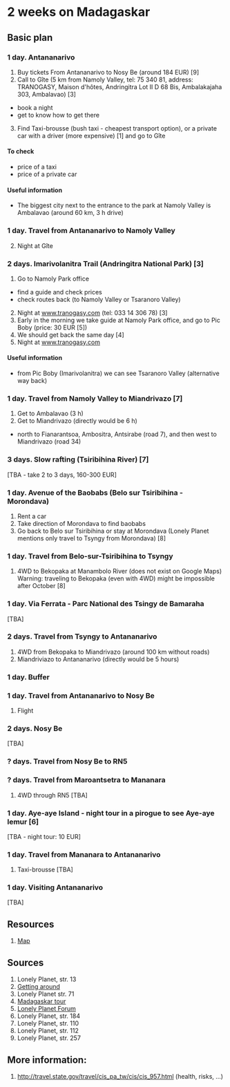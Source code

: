 # 2 weeks on Madagaskar

## Basic plan

### 1 day. Antananarivo
1. Buy tickets From Antananarivo to Nosy Be (around 184 EUR) [9]
2. Call to Gîte (5 km from Namoly Valley, tel: 75 340 81, address: TRANOGASY, Maison d'hôtes, Andringitra Lot II D 68 Bis, Ambalakajaha 303, Ambalavao) [3]
  * book a night
  * get to know how to get there
3. Find Taxi-brousse (bush taxi - cheapest transport option), or a private car with a driver (more expensive) [1] and go to Gîte

#### To check
* price of a taxi
* price of a private car

#### Useful information
* The biggest city next to the entrance to the park at Namoly Valley is Ambalavao (around 60 km, 3 h drive)

### 1 day. Travel from Antananarivo to Namoly Valley
2. Night at Gîte

### 2 days. Imarivolanitra Trail (Andringitra National Park) [3]
1. Go to Namoly Park office
  * find a guide and check prices
  * check routes back (to Namoly Valley or Tsaranoro Valley)
2. Night at www.tranogasy.com (tel: 033 14 306 78) [3]
3. Early in the morning we take guide at Namoly Park office, and go to Pic Boby (price: 30 EUR [5])
4. We should get back the same day [4]
5. Night at www.tranogasy.com

#### Useful information
* from Pic Boby (Imarivolanitra) we can see Tsaranoro Valley (alternative way back)

### 1 day. Travel from Namoly Valley to Miandrivazo [7]
1. Get to Ambalavao (3 h)
2. Get to Miandrivazo (directly would be 6 h)
  * north to Fianarantsoa, Ambositra, Antsirabe (road 7), and then west to
    Miandrivazo (road 34)

### 3 days. Slow rafting (Tsiribihina River) [7]
[TBA - take 2 to 3 days, 160-300 EUR]

### 1 day. Avenue of the Baobabs (Belo sur Tsiribihina - Morondava)
1. Rent a car
2. Take direction of Morondava to find baobabs
3. Go back to Belo sur Tsiribihina or stay at Morondava
  (Lonely Planet mentions only travel to Tsyngy from Morondava) [8]

### 1 day. Travel from Belo-sur-Tsiribihina to Tsyngy
1. 4WD to Bekopaka at Manambolo River (does not exist on Google Maps)
   Warning: traveling to Bekopaka (even with 4WD) might be impossible after October [8]

### 1 day. Via Ferrata - Parc National des Tsingy de Bamaraha
[TBA]

### 2 days. Travel from Tsyngy to Antananarivo
1. 4WD from Bekopaka to Miandrivazo (around 100 km without roads)
2. Miandriviazo to Antananarivo (directly would be 5 hours)

### 1 day. Buffer

### 1 day. Travel from Antananarivo to Nosy Be
1. Flight

### 2 days. Nosy Be
[TBA]

### ? days. Travel from Nosy Be to RN5

### ? days. Travel from Maroantsetra to Mananara
1. 4WD through RN5
[TBA]

### 1 day. Aye-aye Island - night tour in a pirogue to see Aye-aye lemur [6]
[TBA - night tour: 10 EUR]

### 1 day. Travel from Mananara to Antananarivo
1. Taxi-brousse
[TBA]

### 1 day. Visiting Antananarivo
[TBA]

## Resources
1. [Map](https://maps.google.com/maps/ms?msid=204892296741864790689.0004c8d04fd95f8953956&msa=0&ll=-13.313447,47.602468&spn=27.125127,46.362305 "Map")

## Sources
1. Lonely Planet, str. 13
2. [Getting around](http://www.lonelyplanet.com/madagascar/transport/getting-around)
3. Lonely Planet str. 71
4. [Madagaskar tour](http://www.madagascar-tour-guide.com/madagascar_south_rn7_peak_boby_tours_guide.html)
5. [Lonely Planet Forum](http://www.lonelyplanet.com/thorntree/thread.jspa?threadID=2138758)
6. Lonely Planet, str. 184
7. Lonely Planet, str. 110
8. Lonely Planet, str. 112
9. Lonely Planet, str. 257

## More information:
1. http://travel.state.gov/travel/cis_pa_tw/cis/cis_957.html (health, risks, ...)
